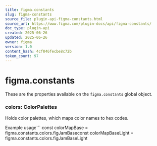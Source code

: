 ```yaml
---
title: figma.constants
slug: figma-constants
source_file: plugin-api-figma-constants.html
source_url: https://www.figma.com/plugin-docs/api/figma-constants/
doc_type: plugin-api
created: 2025-06-26
updated: 2025-06-26
owner: figma
version: 1.0
content_hash: 4cf046fecbe8c72b
token_count: 97
---
```

# figma.constants

These are the properties available on the `figma.constants` global object.

### colors: ColorPalettes

Holds color palettes, which maps color names to hex codes.

Example usage```
const colorMapBase = figma.constants.colors.figJamBaseconst colorMapBaseLight = figma.constants.colors.figJamBaseLight
```[View more →](/plugin-docs/api/properties/figma-constants-colors/)